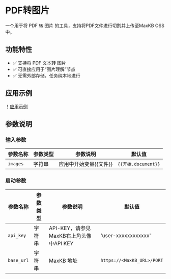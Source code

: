 # PDF转图片

一个用于将 PDF 转 图片 的工具，支持将PDF文件进行切割并上传至MaxKB OSS中。

## 功能特性

- ✅ 支持将 PDF 文本转 图片
- ✅ 可直接应用于“图片理解”节点
- ✅ 无需外部存储，任务纯本地进行


## 应用示例

！[应用示例](https://microbaton-hd.oss-cn-hangzhou.aliyuncs.com/maxkb/wechat_2025-10-22_203234_890.png "应用示例")


## 参数说明

### 输入参数    
| 参数名称 | 参数类型 | 参数说明 | 默认值 |
| -------- | -------- | -------- | ------ |
| `images` | 字符串     | 应用中开始变量{{文件}} | `{{开始.document}}`|

### 启动参数    
| 参数名称 | 参数类型 | 参数说明 | 默认值 |
| -------- | -------- | -------- | ------ |
| `api_key`   | 字符串   | API-KEY，请参见MaxKB右上角头像中API KEY | 'user-xxxxxxxxxxxx'|
| `base_url` | 字符串   | MaxKB 地址 | `https://<MaxKB_URL>/PORT` |
